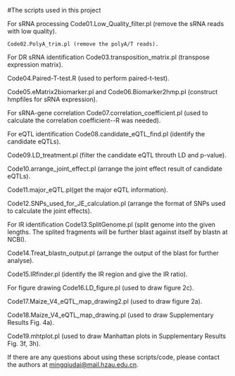 #The scripts used in this project

For sRNA processing
    Code01.Low_Quality_filter.pl (remove the sRNA reads with low quality). 
    
    Code02.PolyA_trim.pl (remove the polyA/T reads).

For DR sRNA identification
  Code03.transposition_matrix.pl (transpose expression matrix). 
  
  Code04.Paired-T-test.R (used to perform paired-t-test). 
  
  Code05.eMatrix2biomarker.pl and Code06.Biomarker2hmp.pl (construct hmpfiles for sRNA expression). 

For sRNA-gene correlation
  Code07.correlation_coefficient.pl (used to calculate the correlation coefficient--R was needed). 

For eQTL identification
  Code08.candidate_eQTL_find.pl (identify the candidate eQTLs). 
  
  Code09.LD_treatment.pl (filter the candidate eQTL throuth LD and p-value). 
  
  Code10.arrange_joint_effect.pl (arrange the joint effect result of candidate eQTLs). 
  
  Code11.major_eQTL.pl(get the major eQTL information). 
  
  Code12.SNPs_used_for_JE_calculation.pl (arrange the format of SNPs used to calculate the joint effects). 

For IR identification
  Code13.SplitGenome.pl (split genome into the given lengths. The splited fragments will be further blast against itself by blastn at NCBI). 
  
  Code14.Treat_blastn_output.pl (arrange the output of the blast for further analyse). 
  
  Code15.IRfinder.pl (identify the IR region and give the IR ratio). 
   
For figure drawing
  Code16.LD_figure.pl (used to draw figure 2c). 
  
  Code17.Maize_V4_eQTL_map_drawing2.pl (used to draw figure 2a). 
  
  Code18.Maize_V4_eQTL_map_drawing.pl (used to draw Supplementary Results Fig. 4a).
  
  Code19.mhtplot.pl (used to draw Manhattan plots in Supplementary Results Fig. 3f, 3h). 
  
If there are any questions about using these scripts/code, please contact the authors at mingqiudai@mail.hzau.edu.cn.
